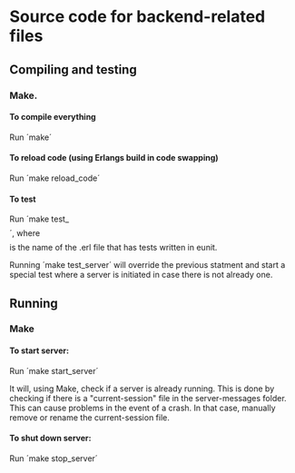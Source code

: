# Source code for backend-related files

## Compiling and testing

### Make.

#### To compile everything

Run ´make´

#### To reload code (using Erlangs build in code swapping)

Run ´make reload_code´

#### To test

Run ´make test_$$$$´, where $$$$ is the name of the .erl file that has tests written in eunit.

Running ´make test_server´ will override the previous statment and start a special test where a server is initiated in case there is not already one. 

## Running

### Make

#### To start server:

Run ´make start_server´

It will, using Make, check if a server is already running. This is done by checking if there is a "current-session" file in the server-messages folder. This can cause problems in the event of a crash. In that case, manually remove or rename the current-session file.

#### To shut down server:

Run ´make stop_server´